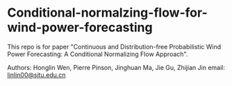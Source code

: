 # Conditional-normalzing-flow-for-wind-power-forecasting

This repo is for paper "Continuous and Distribution-free Probabilistic Wind Power Forecasting: A Conditional Normalizing Flow Approach".

Authors: Honglin Wen, Pierre Pinson, Jinghuan Ma, Jie Gu, Zhijian Jin
email: linlin00@sjtu.edu.cn
